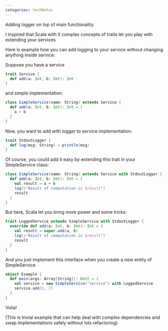 ```yaml
---
categories: techNotes
---
```

Adding logger on top of main functionality

I inspired that Scala with it complex concepts of traits let you play with extending your services

Here is example how you can add logging to your service without changing anything inside service:

Suppose you have a service
```scala
trait Service {
  def add(a: Int, b: Int): Int
}
```

and simple implementation:
```scala
class SimpleService(name: String) extends Service {
  def add(a: Int, b: Int): Int = {
    a + b
  }
}
```

Now, you want to add with logger to service implementation:
```scala
trait StdoutLogger {
  def log(msg: String) = println(msg)
}
```
Of course, you could add it easy by extending this trait in your SimpleService class:
```scala
class SimpleService(name: String) extends Service with StdoutLogger {
  def add(a: Int, b: Int): Int = {
    val result = a + b
    log(s"Result of computation is $result")
    result
  }
}
```

But here, Scala let you bring more power and some tricks:
```scala
trait LoggedService extends SimpleService with StdoutLogger {
  override def add(a: Int, b: Int): Int = {
    val result = super.add(a, b)
    log(s"Result of computation is $result")
    result
  }
}
```
And you just implement this interface when you create a new entity of SimpleService
```scala
object Example {
  def main(args: Array[String]): Unit = {
    val service = new SimpleService("service") with LoggedService
    service.add(1, 2)
  }
}
```
Volia!

(This is trivial example that can help deal with complex dependencies and swap implementations safely without lots refactoring)